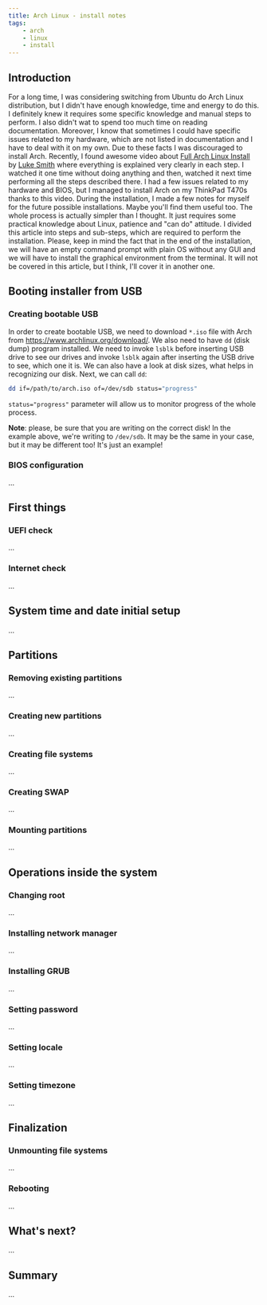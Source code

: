 ```yaml
---
title: Arch Linux - install notes
tags:
    - arch
    - linux
    - install
---
```


## Introduction

For a long time, I was considering switching from Ubuntu do Arch Linux distribution, but I didn't have enough knowledge, time and energy to do this. I definitely knew it requires some specific knowledge and manual steps to perform. I also didn't wat to spend too much time on reading documentation. Moreover, I know that sometimes I could have specific issues related to my hardware, which are not listed in documentation and I have to deal with it on my own. Due to these facts I was discouraged to install Arch. Recently, I found awesome video about [Full Arch Linux Install](https://www.youtube.com/watch?v=4PBqpX0_UOc) by [Luke Smith](https://www.youtube.com/channel/UC2eYFnH61tmytImy1mTYvhA) where everything is explained very clearly in each step. I watched it one time without doing anything and then, watched it next time performing all the steps described there. I had a few issues related to my hardware and BIOS, but I managed to install Arch on my ThinkPad T470s thanks to this video. During the installation, I made a few notes for myself for the future possible installations. Maybe you'll find them useful too. The whole process is actually simpler than I thought. It just requires some practical knowledge about Linux, patience and "can do" attitude. I divided this article into steps and sub-steps, which are required to perform the installation. Please, keep in mind the fact that in the end of the installation, we will have an empty command prompt with plain OS without any GUI and we will have to install the graphical environment from the terminal. It will not be covered in this article, but I think, I'll cover it in another one.

## Booting installer from USB

### Creating bootable USB

In order to create bootable USB, we need to download `*.iso` file with Arch from https://www.archlinux.org/download/. We also need to have `dd` (disk dump) program installed. We need to invoke `lsblk` before inserting USB drive to see our drives and invoke `lsblk` again after inserting the USB drive to see, which one it is. We can also have a look at disk sizes, what helps in recognizing our disk. Next, we can call `dd`:

```bash
dd if=/path/to/arch.iso of=/dev/sdb status="progress"
```

`status="progress"` parameter will allow us to monitor progress of the whole process.

**Note**: please, be sure that you are writing on the correct disk! In the example above, we're writing to `/dev/sdb`. It may be the same in your case, but it may be different too! It's just an example!

### BIOS configuration

...

## First things

### UEFI check

...

### Internet check

...

## System time and date initial setup

...

## Partitions

### Removing existing partitions

...

### Creating new partitions

...

### Creating file systems

...

### Creating SWAP

...

### Mounting partitions

...

## Operations inside the system

### Changing root

...

### Installing network manager

...

### Installing GRUB

...

### Setting password

...

### Setting locale

...

### Setting timezone

...

## Finalization

### Unmounting file systems

...

### Rebooting

...

## What's next?

...

## Summary

...
